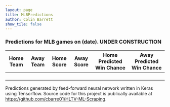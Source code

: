 ```yaml
---
layout: page
title: MLBPredictions
author: Colin Barrett
show_tile: false
---
```



<section id="one">
	<div class="inner">
    
<h3>Predictions for MLB games on (date). UNDER CONSTRUCTION</h3>

|Home Team|Away Team|Home Score|Away Score|Home Predicted Win Chance|Away Predicted Win Chance|
|---|---|---|---|---|---|
|   |   |   |   |   |   |
|   |   |   |   |   |   |
|   |   |   |   |   |   |
|   |   |   |   |   |   |

Predictions generated by feed-forward neural network written in Keras using Tensorflow. Source code for this project is publically available at https://github.com/cbarre01/HLTV-ML-Scraping.
